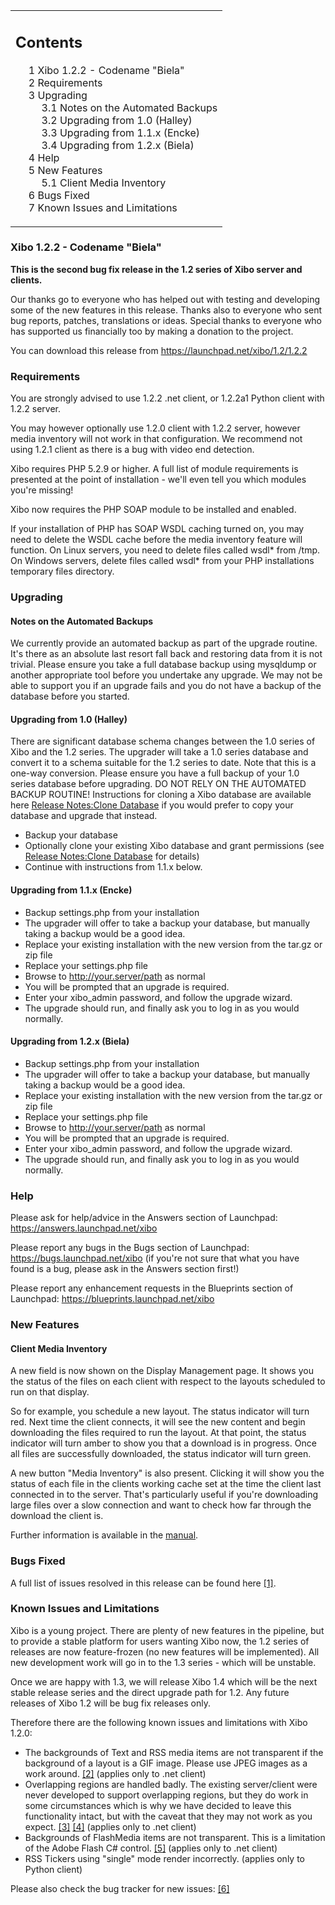 <!--toc=getting_started-->
<table id="toc" class="toc"><tr><td><div id="toctitle"><h2>Contents</h2></div>
<ul>
<li class="toclevel-1 tocsection-1"><a href="#Xibo_1.2.2_-_Codename_.22Biela.22"><span class="tocnumber">1</span> <span class="toctext">Xibo 1.2.2 - Codename "Biela"</span></a></li>
<li class="toclevel-1 tocsection-2"><a href="#Requirements"><span class="tocnumber">2</span> <span class="toctext">Requirements</span></a></li>
<li class="toclevel-1 tocsection-3"><a href="#Upgrading"><span class="tocnumber">3</span> <span class="toctext">Upgrading</span></a>
<ul>
<li class="toclevel-2 tocsection-4"><a href="#Notes_on_the_Automated_Backups"><span class="tocnumber">3.1</span> <span class="toctext">Notes on the Automated Backups</span></a></li>
<li class="toclevel-2 tocsection-5"><a href="#Upgrading_from_1.0_.28Halley.29"><span class="tocnumber">3.2</span> <span class="toctext">Upgrading from 1.0 (Halley)</span></a></li>
<li class="toclevel-2 tocsection-6"><a href="#Upgrading_from_1.1.x_.28Encke.29"><span class="tocnumber">3.3</span> <span class="toctext">Upgrading from 1.1.x (Encke)</span></a></li>
<li class="toclevel-2 tocsection-7"><a href="#Upgrading_from_1.2.x_.28Biela.29"><span class="tocnumber">3.4</span> <span class="toctext">Upgrading from 1.2.x (Biela)</span></a></li>
</ul>
</li>
<li class="toclevel-1 tocsection-8"><a href="#Help"><span class="tocnumber">4</span> <span class="toctext">Help</span></a></li>
<li class="toclevel-1 tocsection-9"><a href="#New_Features"><span class="tocnumber">5</span> <span class="toctext">New Features</span></a>
<ul>
<li class="toclevel-2 tocsection-10"><a href="#Client_Media_Inventory"><span class="tocnumber">5.1</span> <span class="toctext">Client Media Inventory</span></a></li>
</ul>
</li>
<li class="toclevel-1 tocsection-11"><a href="#Bugs_Fixed"><span class="tocnumber">6</span> <span class="toctext">Bugs Fixed</span></a></li>
<li class="toclevel-1 tocsection-12"><a href="#Known_Issues_and_Limitations"><span class="tocnumber">7</span> <span class="toctext">Known Issues and Limitations</span></a></li>
</ul>
</td></tr></table>
<h3> <span class="mw-headline" id="Xibo_1.2.2_-_Codename_.22Biela.22">Xibo 1.2.2 - Codename "Biela"</span></h3>
<p><b>This is the second bug fix release in the 1.2 series of Xibo server and clients.</b>
</p><p>Our thanks go to everyone who has helped out with testing and developing some of the new features in this release. Thanks also to everyone who sent bug reports, patches, translations or ideas. Special thanks to everyone who has supported us financially too by making a donation to the project.
</p><p>You can download this release from <a rel="nofollow" class="external free" href="https://launchpad.net/xibo/1.2/1.2.2">https://launchpad.net/xibo/1.2/1.2.2</a>
</p>
<h3> <span class="mw-headline" id="Requirements"> Requirements </span></h3>
<p>You are strongly advised to use 1.2.2 .net client, or 1.2.2a1 Python client with 1.2.2 server.
</p><p>You may however optionally use 1.2.0 client with 1.2.2 server, however media inventory will not work in that configuration. We recommend not using 1.2.1 client as there is a bug with video end detection.
</p><p>Xibo requires PHP 5.2.9 or higher. A full list of module requirements is presented at the point of installation - we'll even tell you which modules you're missing!
</p><p>Xibo now requires the PHP SOAP module to be installed and enabled.
</p><p>If your installation of PHP has SOAP WSDL caching turned on, you may need to delete the WSDL cache before the media inventory feature will function. On Linux servers, you need to delete files called wsdl* from /tmp. On Windows servers, delete files called wsdl* from your PHP installations temporary files directory.
</p>
<h3> <span class="mw-headline" id="Upgrading"> Upgrading </span></h3>
<h4> <span class="mw-headline" id="Notes_on_the_Automated_Backups"> Notes on the Automated Backups </span></h4>
<p>We currently provide an automated backup as part of the upgrade routine. It's there as an absolute last resort fall back and restoring data from it is not trivial. Please ensure you take a full database backup using mysqldump or another appropriate tool before you undertake any upgrade. We may not be able to support you if an upgrade fails and you do not have a backup of the database before you started.
</p>
<h4> <span class="mw-headline" id="Upgrading_from_1.0_.28Halley.29"> Upgrading from 1.0 (Halley) </span></h4>
<p>There are significant database schema changes between the 1.0 series of Xibo and the 1.2 series. The upgrader will take a 1.0 series database and convert it to a schema suitable for the 1.2 series to date. Note that this is a one-way conversion. Please ensure you have a full backup of your 1.0 series database before upgrading. DO NOT RELY ON THE AUTOMATED BACKUP ROUTINE! Instructions for cloning a Xibo database are available here <a href="release_notes_clonedb.html" title="Release Notes:Clone Database">Release Notes:Clone Database</a> if you would prefer to copy your database and upgrade that instead.
</p>
<ul><li> Backup your database
</li><li> Optionally clone your existing Xibo database and grant permissions (see <a href="release_notes_clonedb.html" title="Release Notes:Clone Database">Release Notes:Clone Database</a> for details)
</li><li> Continue with instructions from 1.1.x below.
</li></ul>
<h4> <span class="mw-headline" id="Upgrading_from_1.1.x_.28Encke.29"> Upgrading from 1.1.x (Encke) </span></h4>
<ul><li> Backup settings.php from your installation
</li><li> The upgrader will offer to take a backup your database, but manually taking a backup would be a good idea.
</li><li> Replace your existing installation with the new version from the tar.gz or zip file
</li><li> Replace your settings.php file
</li><li> Browse to <a rel="nofollow" class="external free" href="http://your.server/path">http://your.server/path</a> as normal
</li><li> You will be prompted that an upgrade is required.
</li><li> Enter your xibo_admin password, and follow the upgrade wizard.
</li><li> The upgrade should run, and finally ask you to log in as you would normally.
</li></ul>
<h4> <span class="mw-headline" id="Upgrading_from_1.2.x_.28Biela.29"> Upgrading from 1.2.x (Biela) </span></h4>
<ul><li> Backup settings.php from your installation
</li><li> The upgrader will offer to take a backup your database, but manually taking a backup would be a good idea.
</li><li> Replace your existing installation with the new version from the tar.gz or zip file
</li><li> Replace your settings.php file
</li><li> Browse to <a rel="nofollow" class="external free" href="http://your.server/path">http://your.server/path</a> as normal
</li><li> You will be prompted that an upgrade is required.
</li><li> Enter your xibo_admin password, and follow the upgrade wizard.
</li><li> The upgrade should run, and finally ask you to log in as you would normally.
</li></ul>
<h3> <span class="mw-headline" id="Help"> Help </span></h3>
<p>Please ask for help/advice in the Answers section of Launchpad: <a rel="nofollow" class="external free" href="https://answers.launchpad.net/xibo">https://answers.launchpad.net/xibo</a>
</p><p>Please report any bugs in the Bugs section of Launchpad: <a rel="nofollow" class="external free" href="https://bugs.launchpad.net/xibo">https://bugs.launchpad.net/xibo</a> (if you're not sure that what you have found is a bug, please ask in the Answers section first!)
</p><p>Please report any enhancement requests in the Blueprints section of Launchpad: <a rel="nofollow" class="external free" href="https://blueprints.launchpad.net/xibo">https://blueprints.launchpad.net/xibo</a>
</p>
<h3> <span class="mw-headline" id="New_Features">New Features</span></h3>
<h4> <span class="mw-headline" id="Client_Media_Inventory"> Client Media Inventory </span></h4>
<p>A new field is now shown on the Display Management page. It shows you the status of the files on each client with respect to the layouts scheduled to run on that display.
</p><p>So for example, you schedule a new layout. The status indicator will turn red. Next time the client connects, it will see the new content and begin downloading the files required to run the layout. At that point, the status indicator will turn amber to show you that a download is in progress. Once all files are successfully downloaded, the status indicator will turn green.
</p><p>A new button "Media Inventory" is also present. Clicking it will show you the status of each file in the clients working cache set at the time the client last connected in to the server. That's particularly useful if you're downloading large files over a slow connection and want to check how far through the download the client is.
</p><p>Further information is available in the <a href="/wiki/Manual:Administration:Displays#Client_Media_Inventory" title="Manual:Administration:Displays">manual</a>.
</p>
<h3> <span class="mw-headline" id="Bugs_Fixed"> Bugs Fixed </span></h3>
<p>A full list of issues resolved in this release can be found here <a rel="nofollow" class="external autonumber" href="https://launchpad.net/xibo/+milestone/1.2.2">[1]</a>.
</p>
<h3> <span class="mw-headline" id="Known_Issues_and_Limitations"> Known Issues and Limitations </span></h3>
<p>Xibo is a young project. There are plenty of new features in the pipeline, but to provide a stable platform for users wanting Xibo now, the 1.2 series of releases are now feature-frozen (no new features will be implemented). All new development work will go in to the 1.3 series - which will be unstable.
</p><p>Once we are happy with 1.3, we will release Xibo 1.4 which will be the next stable release series and the direct upgrade path for 1.2. Any future releases of Xibo 1.2 will be bug fix releases only.
</p><p>Therefore there are the following known issues and limitations with Xibo 1.2.0:
</p>
<ul><li> The backgrounds of Text and RSS media items are not transparent if the background of a layout is a GIF image. Please use JPEG images as a work around. <a rel="nofollow" class="external autonumber" href="https://bugs.launchpad.net/xibo/+bug/348506">[2]</a> (applies only to .net client)
</li><li> Overlapping regions are handled badly. The existing server/client were never developed to support overlapping regions, but they do work in some circumstances which is why we have decided to leave this functionality intact, but with the caveat that they may not work as you expect. <a rel="nofollow" class="external autonumber" href="https://bugs.launchpad.net/xibo/+bug/321377">[3]</a> <a rel="nofollow" class="external autonumber" href="https://answers.launchpad.net/xibo/+question/64768">[4]</a> (applies only to .net client)
</li><li> Backgrounds of FlashMedia items are not transparent. This is a limitation of the Adobe Flash C# control. <a rel="nofollow" class="external autonumber" href="https://bugs.launchpad.net/xibo/+bug/341634">[5]</a> (applies only to .net client)
</li><li> RSS Tickers using "single" mode render incorrectly. (applies only to Python client)
</li></ul>
<p>Please also check the bug tracker for new issues: <a rel="nofollow" class="external autonumber" href="https://launchpad.net/xibo/+milestone/1.2.3">[6]</a>
</p>